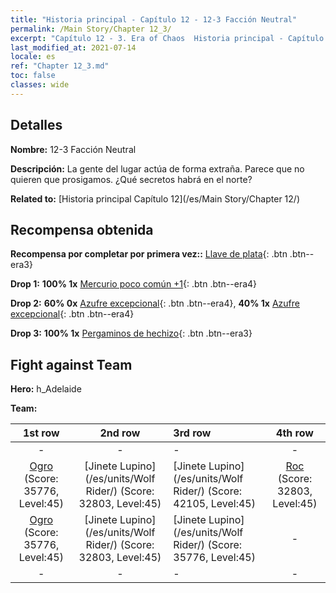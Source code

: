 ```yaml
---
title: "Historia principal - Capítulo 12 - 12-3 Facción Neutral"
permalink: /Main Story/Chapter 12_3/
excerpt: "Capítulo 12 - 3. Era of Chaos  Historia principal - Capítulo 12_3. 12-3 Facción Neutral"
last_modified_at: 2021-07-14
locale: es
ref: "Chapter 12_3.md"
toc: false
classes: wide
---
```


## Detalles

 **Nombre:** 12-3 Facción Neutral

 **Descripción:** La gente del lugar actúa de forma extraña. Parece que no quieren que prosigamos. ¿Qué secretos habrá en el norte?

 **Related to:** [Historia principal Capítulo 12](/es/Main Story/Chapter 12/)

## Recompensa obtenida

 **Recompensa por completar por primera vez::** [Llave de plata](/ItemsES/con_693/){: .btn .btn--era3}

 **Drop 1:** **100% 1x** [Mercurio poco común +1](/ItemsES/mat_42/){: .btn .btn--era4}

 **Drop 2:** **60% 0x** [Azufre excepcional](/ItemsES/mat_36/){: .btn .btn--era4}, **40% 1x** [Azufre excepcional](/ItemsES/mat_36/){: .btn .btn--era4}

 **Drop 3:** **100% 1x** [Pergaminos de hechizo](/ItemsES/con_694/){: .btn .btn--era3}


## Fight against Team
 **Hero:** h_Adelaide

 **Team:**


  | 1st row | 2nd row | 3rd row | 4th row |
  |:----:|:----:|:----|:----:|
  | - | - | - | - |
  | [Ogro](/es/units/Ogre/) (Score: 35776, Level:45)  | [Jinete Lupino](/es/units/Wolf Rider/) (Score: 32803, Level:45)  | [Jinete Lupino](/es/units/Wolf Rider/) (Score: 42105, Level:45)  | [Roc](/es/units/Roc/) (Score: 32803, Level:45)  |
  | [Ogro](/es/units/Ogre/) (Score: 35776, Level:45)  | [Jinete Lupino](/es/units/Wolf Rider/) (Score: 32803, Level:45)  | [Jinete Lupino](/es/units/Wolf Rider/) (Score: 35776, Level:45)  | - |
  | - | - | - | - |


